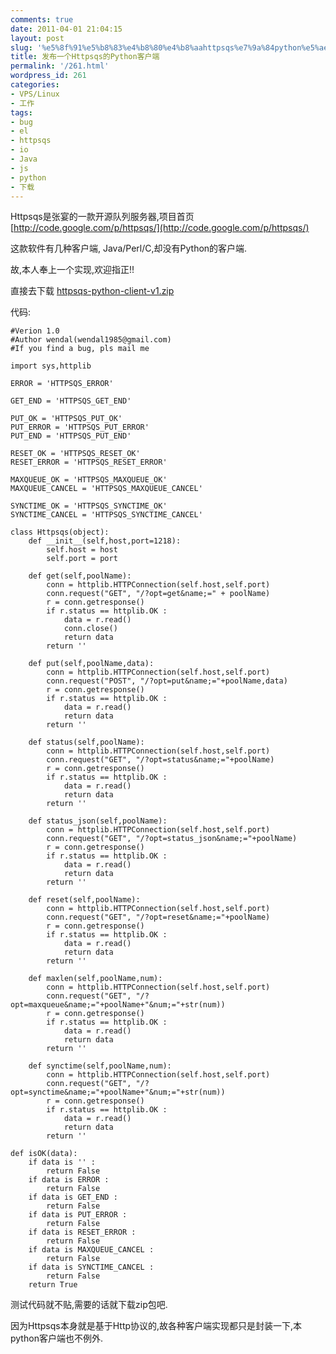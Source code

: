 ```yaml
---
comments: true
date: 2011-04-01 21:04:15
layout: post
slug: '%e5%8f%91%e5%b8%83%e4%b8%80%e4%b8%aahttpsqs%e7%9a%84python%e5%ae%a2%e6%88%b7%e7%ab%af'
title: 发布一个Httpsqs的Python客户端
permalink: '/261.html'
wordpress_id: 261
categories:
- VPS/Linux
- 工作
tags:
- bug
- el
- httpsqs
- io
- Java
- js
- python
- 下载
---
```


Httpsqs是张宴的一款开源队列服务器,项目首页 [http://code.google.com/p/httpsqs/](http://code.google.com/p/httpsqs/)

这款软件有几种客户端, Java/Perl/C,却没有Python的客户端.

故,本人奉上一个实现,欢迎指正!!

直接去下载 [httpsqs-python-client-v1.zip](http://wendal-common.googlecode.com/files/httpsqs-python-client-v1.zip) 

代码:

    
    
    #Verion 1.0
    #Author wendal(wendal1985@gmail.com)
    #If you find a bug, pls mail me
    
    import sys,httplib
    
    ERROR = 'HTTPSQS_ERROR'
    
    GET_END = 'HTTPSQS_GET_END'
    
    PUT_OK = 'HTTPSQS_PUT_OK'
    PUT_ERROR = 'HTTPSQS_PUT_ERROR'
    PUT_END = 'HTTPSQS_PUT_END'
    
    RESET_OK = 'HTTPSQS_RESET_OK'
    RESET_ERROR = 'HTTPSQS_RESET_ERROR'
    
    MAXQUEUE_OK = 'HTTPSQS_MAXQUEUE_OK'
    MAXQUEUE_CANCEL = 'HTTPSQS_MAXQUEUE_CANCEL'
    
    SYNCTIME_OK = 'HTTPSQS_SYNCTIME_OK'
    SYNCTIME_CANCEL = 'HTTPSQS_SYNCTIME_CANCEL'
    
    class Httpsqs(object):
        def __init__(self,host,port=1218):
            self.host = host
            self.port = port
        
        def get(self,poolName):
            conn = httplib.HTTPConnection(self.host,self.port)
            conn.request("GET", "/?opt=get&name;=" + poolName)
            r = conn.getresponse()
            if r.status == httplib.OK :
                data = r.read()
                conn.close()
                return data
            return ''
    
        def put(self,poolName,data):
            conn = httplib.HTTPConnection(self.host,self.port)
            conn.request("POST", "/?opt=put&name;="+poolName,data)
            r = conn.getresponse()
            if r.status == httplib.OK :
                data = r.read()
                return data
            return ''
    
        def status(self,poolName):
            conn = httplib.HTTPConnection(self.host,self.port)
            conn.request("GET", "/?opt=status&name;="+poolName)
            r = conn.getresponse()
            if r.status == httplib.OK :
                data = r.read()
                return data
            return ''
        
        def status_json(self,poolName):
            conn = httplib.HTTPConnection(self.host,self.port)
            conn.request("GET", "/?opt=status_json&name;="+poolName)
            r = conn.getresponse()
            if r.status == httplib.OK :
                data = r.read()
                return data
            return ''
    
        def reset(self,poolName):
            conn = httplib.HTTPConnection(self.host,self.port)
            conn.request("GET", "/?opt=reset&name;="+poolName)
            r = conn.getresponse()
            if r.status == httplib.OK :
                data = r.read()
                return data
            return ''
    
        def maxlen(self,poolName,num):
            conn = httplib.HTTPConnection(self.host,self.port)
            conn.request("GET", "/?opt=maxqueue&name;="+poolName+"&num;="+str(num))
            r = conn.getresponse()
            if r.status == httplib.OK :
                data = r.read()
                return data
            return ''
    
        def synctime(self,poolName,num):
            conn = httplib.HTTPConnection(self.host,self.port)
            conn.request("GET", "/?opt=synctime&name;="+poolName+"&num;="+str(num))
            r = conn.getresponse()
            if r.status == httplib.OK :
                data = r.read()
                return data
            return ''
    
    def isOK(data):
        if data is '' :
            return False
        if data is ERROR :
            return False
        if data is GET_END :
            return False
        if data is PUT_ERROR :
            return False
        if data is RESET_ERROR :
            return False
        if data is MAXQUEUE_CANCEL :
            return False
        if data is SYNCTIME_CANCEL :
            return False
        return True
    


测试代码就不贴,需要的话就下载zip包吧.

因为Httpsqs本身就是基于Http协议的,故各种客户端实现都只是封装一下,本python客户端也不例外.

